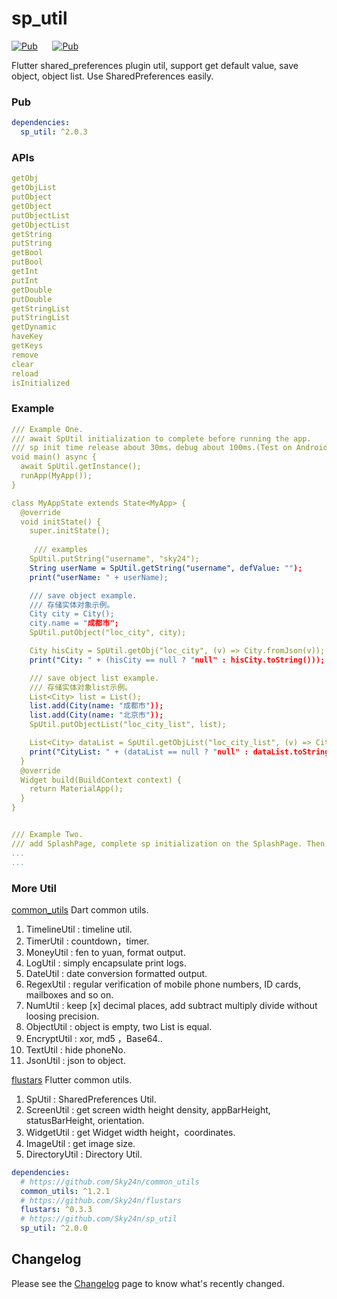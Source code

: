 # sp_util
[![Pub](https://img.shields.io/pub/v/sp_util.svg?style=flat-square&color=009688)](https://pub.dartlang.org/packages/sp_util)&nbsp;&nbsp;&nbsp;&nbsp;&nbsp;&nbsp;[![Pub](https://img.shields.io/pub/v/sp_util.svg?style=flat-square&color=2196F3)](https://pub.flutter-io.cn/packages/sp_util)

Flutter shared_preferences plugin util, support get default value, save object, object list. Use SharedPreferences easily.

### Pub
```yaml
dependencies:
  sp_util: ^2.0.3
```

### APIs
```yaml
getObj
getObjList
putObject
getObject
putObjectList
getObjectList
getString
putString
getBool
putBool
getInt
putInt
getDouble
putDouble
getStringList
putStringList
getDynamic
haveKey
getKeys
remove
clear
reload
isInitialized
```

### Example
```yaml
/// Example One.
/// await SpUtil initialization to complete before running the app.
/// sp init time release about 30ms，debug about 100ms.(Test on Android.)
void main() async {
  await SpUtil.getInstance();
  runApp(MyApp());
}

class MyAppState extends State<MyApp> {
  @override
  void initState() {
    super.initState();
 
     /// examples
    SpUtil.putString("username", "sky24");
    String userName = SpUtil.getString("username", defValue: "");
    print("userName: " + userName);

    /// save object example.
    /// 存储实体对象示例。
    City city = City();
    city.name = "成都市";
    SpUtil.putObject("loc_city", city);

    City hisCity = SpUtil.getObj("loc_city", (v) => City.fromJson(v));
    print("City: " + (hisCity == null ? "null" : hisCity.toString()));

    /// save object list example.
    /// 存储实体对象list示例。
    List<City> list = List();
    list.add(City(name: "成都市"));
    list.add(City(name: "北京市"));
    SpUtil.putObjectList("loc_city_list", list);

    List<City> dataList = SpUtil.getObjList("loc_city_list", (v) => City.fromJson(v));
    print("CityList: " + (dataList == null ? "null" : dataList.toString()));
  }
  @override
  Widget build(BuildContext context) {
    return MaterialApp();
  }
}  


/// Example Two.
/// add SplashPage, complete sp initialization on the SplashPage. Then you can use it synchronously to the homepage。
...
...
```

### More Util
[common_utils](https://github.com/Sky24n/common_utils) Dart common utils.
1. TimelineUtil     : timeline util.
2. TimerUtil        : countdown，timer.
3. MoneyUtil        : fen to yuan, format output.
4. LogUtil          : simply encapsulate print logs.
5. DateUtil         : date conversion formatted output.
6. RegexUtil        : regular verification of mobile phone numbers, ID cards, mailboxes and so on.
7. NumUtil          : keep [x] decimal places, add subtract multiply divide without loosing precision.
8. ObjectUtil       : object is empty, two List is equal.
9. EncryptUtil      : xor, md5 ，Base64..
10. TextUtil        : hide phoneNo.
11. JsonUtil        : json to object.

[flustars](https://github.com/Sky24n/flustars) Flutter common utils.
1. SpUtil           : SharedPreferences Util.
2. ScreenUtil       : get screen width height density, appBarHeight, statusBarHeight, orientation.
3. WidgetUtil       : get Widget width height，coordinates.
4. ImageUtil        : get image size.
5. DirectoryUtil    : Directory Util.

```yaml
dependencies:
  # https://github.com/Sky24n/common_utils
  common_utils: ^1.2.1
  # https://github.com/Sky24n/flustars
  flustars: ^0.3.3
  # https://github.com/Sky24n/sp_util
  sp_util: ^2.0.0
```

## Changelog

Please see the [Changelog](CHANGELOG.md) page to know what's recently changed.